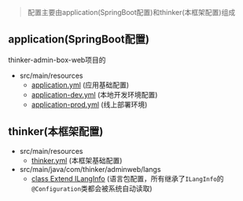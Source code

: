 > 配置主要由application(SpringBoot配置)和thinker(本框架配置)组成
> 

## application(SpringBoot配置)

thinker-admin-box-web项目的
- src/main/resources
  - [application.yml](https://github.com/yirius/thinker-admin-box-web/blob/master/src/main/resources/application.yml)
    (应用基础配置)
  - [application-dev.yml](https://github.com/yirius/thinker-admin-box-web/blob/master/src/main/resources/application-dev.yml)
    (本地开发环境配置)
  - [application-prod.yml](https://github.com/yirius/thinker-admin-box-web/blob/master/src/main/resources/application-prod.yml)
    (线上部署环境)

## thinker(本框架配置)
- src/main/resources
  - [thinker.yml](https://github.com/yirius/thinker-admin-box-web/blob/master/src/main/resources/thinker.yml)
    (本框架基础配置)
- src/main/java/com/thinker/adminweb/langs
  - [class Extend ILangInfo](https://github.com/yirius/thinker-admin-box-web/blob/master/src/main/java/com/thinker/adminweb/langs/ThinkerLangInfo.java)
    (语言包配置，所有继承了`ILangInfo`的`@Configuration`类都会被系统自动读取)
